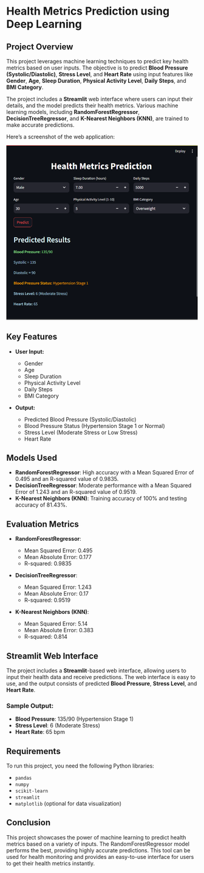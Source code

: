 # Health Metrics Prediction using Deep Learning

## Project Overview

This project leverages machine learning techniques to predict key health metrics based on user inputs. The objective is to predict **Blood Pressure (Systolic/Diastolic)**, **Stress Level**, and **Heart Rate** using input features like **Gender**, **Age**, **Sleep Duration**, **Physical Activity Level**, **Daily Steps**, and **BMI Category**.

The project includes a **Streamlit** web interface where users can input their details, and the model predicts their health metrics. Various machine learning models, including **RandomForestRegressor**, **DecisionTreeRegressor**, and **K-Nearest Neighbors (KNN)**, are trained to make accurate predictions.

Here’s a screenshot of the web application:

![Web Application Screenshot](./Screenshot%202025-02-09%20232104.png)

## Key Features
- **User Input:**
  - Gender
  - Age
  - Sleep Duration
  - Physical Activity Level
  - Daily Steps
  - BMI Category

- **Output:**
  - Predicted Blood Pressure (Systolic/Diastolic)
  - Blood Pressure Status (Hypertension Stage 1 or Normal)
  - Stress Level (Moderate Stress or Low Stress)
  - Heart Rate

## Models Used
- **RandomForestRegressor**: High accuracy with a Mean Squared Error of 0.495 and an R-squared value of 0.9835.
- **DecisionTreeRegressor**: Moderate performance with a Mean Squared Error of 1.243 and an R-squared value of 0.9519.
- **K-Nearest Neighbors (KNN)**: Training accuracy of 100% and testing accuracy of 81.43%.

## Evaluation Metrics
- **RandomForestRegressor**:
  - Mean Squared Error: 0.495
  - Mean Absolute Error: 0.177
  - R-squared: 0.9835

- **DecisionTreeRegressor**:
  - Mean Squared Error: 1.243
  - Mean Absolute Error: 0.17
  - R-squared: 0.9519

- **K-Nearest Neighbors (KNN)**:
  - Mean Squared Error: 5.14
  - Mean Absolute Error: 0.383
  - R-squared: 0.814

## Streamlit Web Interface
The project includes a **Streamlit**-based web interface, allowing users to input their health data and receive predictions. The web interface is easy to use, and the output consists of predicted **Blood Pressure**, **Stress Level**, and **Heart Rate**.

### Sample Output:
- **Blood Pressure**: 135/90 (Hypertension Stage 1)
- **Stress Level**: 6 (Moderate Stress)
- **Heart Rate**: 65 bpm

## Requirements
To run this project, you need the following Python libraries:
- `pandas`
- `numpy`
- `scikit-learn`
- `streamlit`
- `matplotlib` (optional for data visualization)

## Conclusion
This project showcases the power of machine learning to predict health metrics based on a variety of inputs. The RandomForestRegressor model performs the best, providing highly accurate predictions. This tool can be used for health monitoring and provides an easy-to-use interface for users to get their health metrics instantly.
